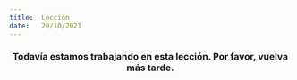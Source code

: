 ```yaml
---
title:  Lección
date:   20/10/2021
---
```


### <center>Todavía estamos trabajando en esta lección. Por favor, vuelva más tarde.</center>